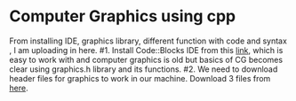 # Computer Graphics using cpp
From installing IDE, graphics library, different function with code and syntax , I am uploading in here.
#1. Install Code::Blocks IDE from this [link](https://sourceforge.net/projects/codeblocks/files/Binaries/16.01/Windows/codeblocks-16.01mingw-setup.exe/download), which is easy to work with and computer graphics is old but basics of CG becomes clear using graphics.h library and its functions.
#2. We need to download header files for graphics to work in our machine. Download 3 files from [here](https://github.com/chawlajay/computer_graphics_cpp/graphics_library).
